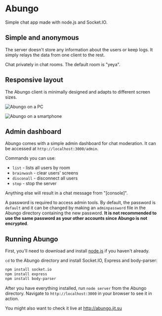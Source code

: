 # Abungo

Simple chat app made with node.js and Socket.IO.

## Simple and anonymous

The server doesn't store any information about the users or keep logs. It simply relays the data from one client to the rest. 

Chat privately in chat rooms. The default room is "yeya".

## Responsive layout

The Abungo client is minimally designed and adapts to different screen sizes.

![Abungo on a PC](http://i.imgur.com/uHIjlEu.png)

![Abungo on a smartphone](http://i.imgur.com/BzgCj67.png)

## Admin dashboard

Abungo comes with a simple admin dashboard for chat moderation. It can be accessed at `http://localhost:3000/admin`.

Commands you can use:

+ `list` - lists all users by room
+ `brainwash` - clear users' screens
+ `disconall` - disconnect all users
+ `stop` - stop the server

Anything else will result in a chat message from "[console]".

A password is required to access admin tools. By default, the password is `default` and it can be changed by making an `adminpassword` file in the Abungo directory containing the new password. **It is not recommended to use the same password as your other accounts since Abungo is not encrypted**.

## Running Abungo

First, you'll need to download and install [node.js](http://nodejs.org) if you haven't already.

`cd` to the Abungo directory and install Socket.IO, Express and body-parser:

```bash
npm install socket.io
npm install express
npm install body-parser
```

After you have everything installed, run `node server` from the Abungo directory. Navigate to `http://localhost:3000` in your browser to see it in action.

You might also want to check it live at http://abungo.jit.su
